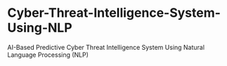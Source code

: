 # Cyber-Threat-Intelligence-System-Using-NLP
AI-Based Predictive Cyber Threat  Intelligence System Using Natural Language  Processing (NLP)
